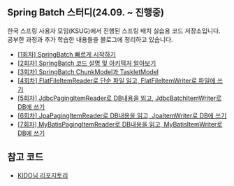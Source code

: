 ## Spring Batch 스터디(24.09. ~ 진행중)

한국 스프링 사용자 모임(KSUG)에서 진행된 스프링 배치 실습용 코드 저장소입니다.</br>
공부한 과정과 추가 학습한 내용들을 블로그에 정리하고 있습니다.

- [[1회차] SpringBatch 빠르게 시작하기](https://yeseul-dev.tistory.com/38)
- [[2회차] SpringBatch 코드 설명 및 아키텍처 알아보기](https://yeseul-dev.tistory.com/42)
- [[3회차] SpringBatch ChunkModel과 TaskletModel](https://yeseul-dev.tistory.com/44)
- [[4회차] FlatFileItemReader로 단순 파일 읽고, FlatFileItemWriter로 파일에 쓰기](https://yeseul-dev.tistory.com/49)
- [[5회차] JdbcPagingItemReader로 DB내용을 읽고, JdbcBatchItemWriter로 DB에 쓰기](https://yeseul-dev.tistory.com/56)
- [[6회차] JpaPagingItemReader로 DB내용을 읽고, JpaItemWriter로 DB에 쓰기](https://yeseul-dev.tistory.com/68)
- [[7회차] MyBatisPagingItemReader로 DB내용을 읽고, MyBatisItemWriter로 DB에 쓰기](https://yeseul-dev.tistory.com/71)

## 참고 코드

- [KIDO님 리포지토리](https://github.com/schooldevops/spring-batch-tutorials)